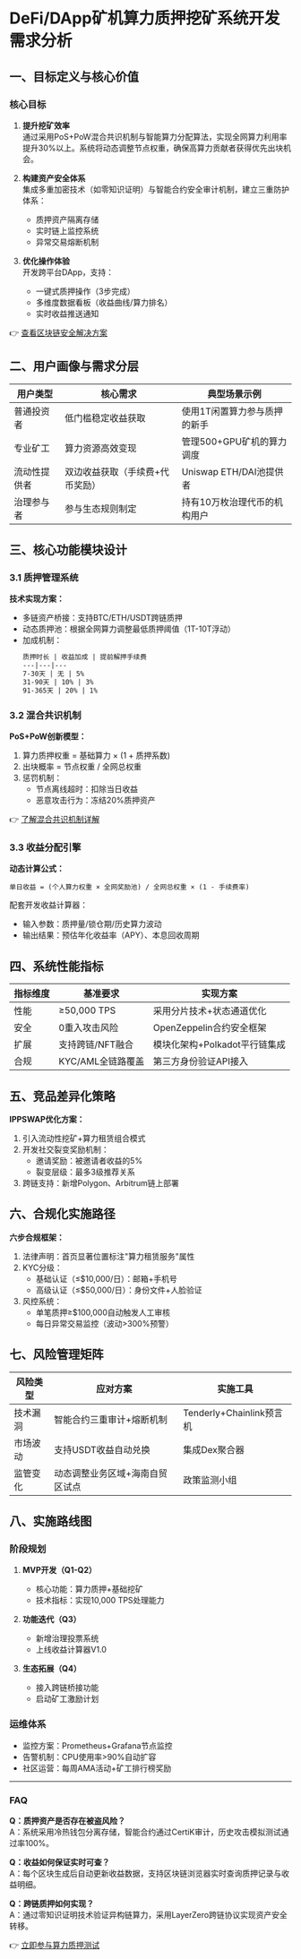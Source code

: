 # DeFi/DApp矿机算力质押挖矿系统开发需求分析

## 一、目标定义与核心价值

### 核心目标

1. **提升挖矿效率**  
   通过采用PoS+PoW混合共识机制与智能算力分配算法，实现全网算力利用率提升30%以上。系统将动态调整节点权重，确保高算力贡献者获得优先出块机会。

2. **构建资产安全体系**  
   集成多重加密技术（如零知识证明）与智能合约安全审计机制，建立三重防护体系：
   - 质押资产隔离存储
   - 实时链上监控系统
   - 异常交易熔断机制

3. **优化操作体验**  
   开发跨平台DApp，支持：
   - 一键式质押操作（3步完成）
   - 多维度数据看板（收益曲线/算力排名）
   - 实时收益推送通知

👉 [查看区块链安全解决方案](https://bit.ly/okx_welcome)

## 二、用户画像与需求分层

| 用户类型        | 核心需求                      | 典型场景示例                  |
|-----------------|-----------------------------|-----------------------------|
| 普通投资者      | 低门槛稳定收益获取            | 使用1T闲置算力参与质押的新手  |
| 专业矿工        | 算力资源高效变现              | 管理500+GPU矿机的算力调度     |
| 流动性提供者    | 双边收益获取（手续费+代币奖励）| Uniswap ETH/DAI池提供者       |
| 治理参与者      | 参与生态规则制定              | 持有10万枚治理代币的机构用户  |

## 三、核心功能模块设计

### 3.1 质押管理系统

**技术实现方案：**
- 多链资产桥接：支持BTC/ETH/USDT跨链质押
- 动态质押池：根据全网算力调整最低质押阈值（1T-10T浮动）
- 加成机制：  
  ```markdown
  质押时长 | 收益加成 | 提前解押手续费
  ---|---|---
  7-30天 | 无 | 5%
  31-90天 | 10% | 3%
  91-365天 | 20% | 1%
  ```

### 3.2 混合共识机制

**PoS+PoW创新模型：**
1. 算力质押权重 = 基础算力 × (1 + 质押系数)
2. 出块概率 = 节点权重 / 全网总权重
3. 惩罚机制：  
   - 节点离线超时：扣除当日收益
   - 恶意攻击行为：冻结20%质押资产

👉 [了解混合共识机制详解](https://bit.ly/okx_welcome)

### 3.3 收益分配引擎

**动态计算公式：**
```
单日收益 = (个人算力权重 × 全网奖励池) / 全网总权重 × (1 - 手续费率)
```
配套开发收益计算器：
- 输入参数：质押量/锁仓期/历史算力波动
- 输出结果：预估年化收益率（APY）、本息回收周期

## 四、系统性能指标

| 指标维度   | 基准要求              | 实现方案                      |
|------------|-----------------------|-----------------------------|
| 性能       | ≥50,000 TPS           | 采用分片技术+状态通道优化     |
| 安全       | 0重入攻击风险         | OpenZeppelin合约安全框架      |
| 扩展       | 支持跨链/NFT融合      | 模块化架构+Polkadot平行链集成 |
| 合规       | KYC/AML全链路覆盖     | 第三方身份验证API接入         |

## 五、竞品差异化策略

**IPPSWAP优化方案：**
1. 引入流动性挖矿+算力租赁组合模式
2. 开发社交裂变奖励机制：  
   - 邀请奖励：被邀请者收益的5%
   - 裂变层级：最多3级推荐关系
3. 跨链支持：新增Polygon、Arbitrum链上部署

## 六、合规化实施路径

**六步合规框架：**
1. 法律声明：首页显著位置标注"算力租赁服务"属性
2. KYC分级：  
   - 基础认证（≤$10,000/日）：邮箱+手机号
   - 高级认证（≤$50,000/日）：身份文件+人脸验证
3. 风控系统：  
   - 单笔质押≥$100,000自动触发人工审核
   - 每日异常交易监控（波动>300%预警）

## 七、风险管理矩阵

| 风险类型   | 应对方案                          | 实施工具                |
|------------|-----------------------------------|-------------------------|
| 技术漏洞   | 智能合约三重审计+熔断机制         | Tenderly+Chainlink预言机 |
| 市场波动   | 支持USDT收益自动兑换              | 集成Dex聚合器           |
| 监管变化   | 动态调整业务区域+海南自贸区试点   | 政策监测小组             |

## 八、实施路线图

### 阶段规划
1. **MVP开发（Q1-Q2）**  
   - 核心功能：算力质押+基础挖矿
   - 技术指标：实现10,000 TPS处理能力

2. **功能迭代（Q3）**  
   - 新增治理投票系统
   - 上线收益计算器V1.0

3. **生态拓展（Q4）**  
   - 接入跨链桥接功能
   - 启动矿工激励计划

### 运维体系
- 监控方案：Prometheus+Grafana节点监控
- 告警机制：CPU使用率>90%自动扩容
- 社区运营：每周AMA活动+矿工排行榜奖励

---

### FAQ

**Q：质押资产是否存在被盗风险？**  
A：系统采用冷热钱包分离存储，智能合约通过CertiK审计，历史攻击模拟测试通过率100%。

**Q：收益如何保证实时可查？**  
A：每个区块生成后自动更新收益数据，支持区块链浏览器实时查询质押记录与收益明细。

**Q：跨链质押如何实现？**  
A：通过零知识证明技术验证异构链算力，采用LayerZero跨链协议实现资产安全转移。

👉 [立即参与算力质押测试](https://bit.ly/okx_welcome)